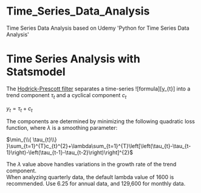 # Time_Series_Data_Analysis
Time Series Data Analysis based on Udemy 'Python for Time Series Data Analysis'

# Time Series Analysis with Statsmodel
The <a href='https://en.wikipedia.org/wiki/Hodrick%E2%80%93Prescott_filter'>Hodrick-Prescott filter</a> separates a time-series  ![formula][y_{t}] into a trend component $\tau_t$ and a cyclical component $c_t$

$y_t = \tau_t + c_t$

The components are determined by minimizing the following quadratic loss function, where $\lambda$ is a smoothing parameter:

$\min_{\\{ \tau_{t}\\} }\sum_{t=1}^{T}c_{t}^{2}+\lambda\sum_{t=1}^{T}\left[\left(\tau_{t}-\tau_{t-1}\right)-\left(\tau_{t-1}-\tau_{t-2}\right)\right]^{2}$


The $\lambda$ value above handles variations in the growth rate of the trend component.<br>When analyzing quarterly data, the default lambda value of 1600 is recommended. Use 6.25 for annual data, and 129,600 for monthly data.

